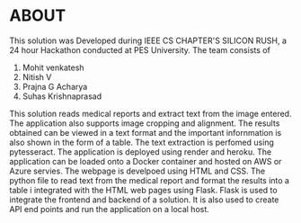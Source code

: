 # ABOUT 
This solution was Developed during IEEE CS CHAPTER'S SILICON RUSH, a 24 hour Hackathon conducted at PES University. The team consists of 
1. Mohit venkatesh 
2. Nitish V 
3. Prajna G Acharya 
4. Suhas Krishnaprasad

This solution reads medical reports and extract text from the image entered. The application also supports image cropping and alignment. The results obtained can be viewed in a text format and the important infornmation is also shown in the form of a table. 
The text extraction is perfomed using pytesseract. The application is deployed using render and heroku. The application can be loaded onto a Docker container and hosted on AWS or Azure servies. 
The webpage is develpoed using HTML and CSS. The python file to read text from the medical report and format the results into a table i integrated with the HTML web pages using Flask. 
Flask is used to integrate the frontend and backend of a solution. It is also used to create API end points and run the application on a local host. 
